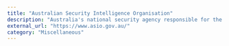 ```yaml
---
title: "Australian Security Intelligence Organisation"
description: "Australia's national security agency responsible for the protection of the country and its citizens from espionage, sabotage, acts of foreign interference, politically motivated violence, attacks on the Australian defence system, and terrorism."
external_url: "https://www.asio.gov.au/"
category: "Miscellaneous"
---
```

